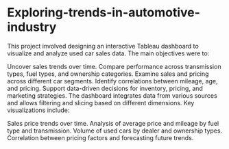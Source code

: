# Exploring-trends-in-automotive-industry


This project involved designing an interactive Tableau dashboard to visualize and analyze used car sales data. The main objectives were to:

Uncover sales trends over time.
Compare performance across transmission types, fuel types, and ownership categories.
Examine sales and pricing across different car segments.
Identify correlations between mileage, age, and pricing.
Support data-driven decisions for inventory, pricing, and marketing strategies.
The dashboard integrates data from various sources and allows filtering and slicing based on different dimensions. Key visualizations include:

Sales price trends over time.
Analysis of average price and mileage by fuel type and transmission.
Volume of used cars by dealer and ownership types.
Correlation between pricing factors and forecasting future trends.
